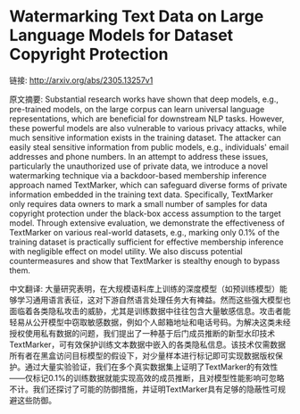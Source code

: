 # Watermarking Text Data on Large Language Models for Dataset Copyright Protection

链接: http://arxiv.org/abs/2305.13257v1

原文摘要:
Substantial research works have shown that deep models, e.g., pre-trained
models, on the large corpus can learn universal language representations, which
are beneficial for downstream NLP tasks. However, these powerful models are
also vulnerable to various privacy attacks, while much sensitive information
exists in the training dataset. The attacker can easily steal sensitive
information from public models, e.g., individuals' email addresses and phone
numbers. In an attempt to address these issues, particularly the unauthorized
use of private data, we introduce a novel watermarking technique via a
backdoor-based membership inference approach named TextMarker, which can
safeguard diverse forms of private information embedded in the training text
data. Specifically, TextMarker only requires data owners to mark a small number
of samples for data copyright protection under the black-box access assumption
to the target model. Through extensive evaluation, we demonstrate the
effectiveness of TextMarker on various real-world datasets, e.g., marking only
0.1% of the training dataset is practically sufficient for effective membership
inference with negligible effect on model utility. We also discuss potential
countermeasures and show that TextMarker is stealthy enough to bypass them.

中文翻译:
大量研究表明，在大规模语料库上训练的深度模型（如预训练模型）能够学习通用语言表征，这对下游自然语言处理任务大有裨益。然而这些强大模型也面临着各类隐私攻击的威胁，尤其是训练数据中往往包含大量敏感信息。攻击者能轻易从公开模型中窃取敏感数据，例如个人邮箱地址和电话号码。为解决这类未经授权使用私有数据的问题，我们提出了一种基于后门成员推断的新型水印技术TextMarker，可有效保护训练文本数据中嵌入的各类隐私信息。该技术仅需数据所有者在黑盒访问目标模型的假设下，对少量样本进行标记即可实现数据版权保护。通过大量实验验证，我们在多个真实数据集上证明了TextMarker的有效性——仅标记0.1%的训练数据就能实现高效的成员推断，且对模型性能影响可忽略不计。我们还探讨了可能的防御措施，并证明TextMarker具有足够的隐蔽性可规避这些防御。
